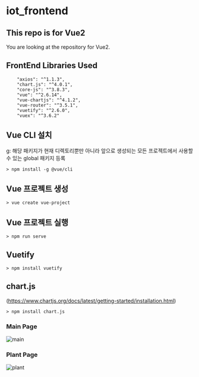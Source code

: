 # iot_frontend

## This repo is for Vue2
You are looking at the repository for Vue2.

## FrontEnd Libraries Used
```
    "axios": "^1.1.3",
    "chart.js": "^4.0.1",
    "core-js": "^3.8.3",
    "vue": "^2.6.14",
    "vue-chartjs": "^4.1.2",
    "vue-router": "^3.5.1",
    "vuetify": "^2.6.0",
    "vuex": "^3.6.2"
```

## Vue CLI 설치
g: 해당 패키지가 현재 디렉토리뿐만 아니라 앞으로 생성되는 모든 프로젝트에서 사용할 수 있는 global 패키지 등록

```console
> npm install -g @vue/cli
```

## Vue 프로젝트 생성
```console
> vue create vue-project 
```

## Vue 프로젝트 실행
```console
> npm run serve 
```

## Vuetify 
```console
> npm install vuetify
```
## chart.js
(https://www.chartjs.org/docs/latest/getting-started/installation.html)
```console
> npm install chart.js
```


### Main Page
![main](https://user-images.githubusercontent.com/101397432/203062418-fa48a131-ebbf-436a-b4d4-c44fff0503de.png)

### Plant Page
![plant](https://user-images.githubusercontent.com/101397432/203062663-eb20caaf-dcf1-43dc-84e8-1dea9752ba39.png)
